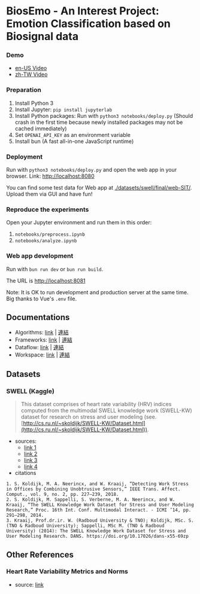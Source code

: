 # BiosEmo - An Interest Project: Emotion Classification based on Biosignal data

### Demo
- [en-US Video](https://github.com/AsherJingkongChen/biosemo/assets/37398747/bafc6e94-ff73-4ee5-b14e-f74b8e58952b) <!-- ./docs/videos/en-US-demo.mp4 -->
- [zh-TW Video](https://github.com/AsherJingkongChen/biosemo/assets/37398747/156c3308-3172-4a9a-a0bb-38eff64f9322) <!-- ./docs/videos/zh-TW-demo.prodcution.mp4 -->

### Preparation

1. Install Python 3
2. Install Jupyter: `pip install jupyterlab`
3. Install Python packages: Run with `python3 notebooks/deploy.py` (Should crash in the first time because newly installed packages may not be cached immediately)
4. Set `OPENAI_API_KEY` as an environment variable
5. Install bun (A fast all-in-one JavaScript runtime)

### Deployment

Run with `python3 notebooks/deploy.py` and open the web app in your browser. Link: [http://localhost:8080](http://localhost:8080)

You can find some test data for Web app at [./datasets/swell/final/web-SIT/](./datasets/swell/final/web-SIT/). Upload them via GUI and have fun!

### Reproduce the experiments

Open your Jupyter environment and run them in this order:

1. `notebooks/preprocess.ipynb`
2. `notebooks/analyze.ipynb`

### Web app development

Run with `bun run dev` or `bun run build`.

The URL is [http://localhost:8081](http://localhost:8081)

Note: It is OK to run development and production server at the same time.
Big thanks to Vue's `.env` file.

## Documentations

- Algorithms: [link](/docs/markdown/algorithms/en-US.md) | [連結](./docs/markdown/algorithms/zh-TW.md)
- Frameworks: [link](./docs/markdown/frameworks/en-US.md) | [連結](./docs/markdown/frameworks/zh-TW.md)
- Dataflow: [link](./docs/markdown/dataflow/en-US.md) | [連結](./docs/markdown/dataflow/zh-TW.md)
- Workspace: [link](./docs/markdown/workspace/en-US.md) | [連結](./docs/markdown/workspace/zh-TW.md)

## Datasets

<!-- ### ECG Spider Clip

> Electrocardiogram, skin conductance and respiration from spider-fearful individuals watching spider video clips

- source [link](https://physionet.org/content/ecg-spider-clip/)
- citations

```plaintext
Ihmig, F. R., Gogeascoechea, A., Schäfer, S., Lass-Hennemann, J., & Michael, T. (2020). Electrocardiogram, skin conductance and respiration from spider-fearful individuals watching spider video clips (version 1.0.0). PhysioNet. https://doi.org/10.13026/sq6q-zg04.
``` -->

### SWELL (Kaggle)

> This dataset comprises of heart rate variability (HRV) indices computed from the multimodal SWELL knowledge work (SWELL-KW) dataset for research on stress and user modeling (see. [http://cs.ru.nl/~skoldijk/SWELL-KW/Dataset.html](http://cs.ru.nl/~skoldijk/SWELL-KW/Dataset.html)).

- sources:
  - [link 1](https://www.kaggle.com/datasets/qiriro/swell-heart-rate-variability-hrv/)
  - [link 2](https://www.kaggle.com/datasets/qiriro/stress/)
  - [link 3](https://arxiv.org/pdf/1910.01770.pdf)
  - [link 4](https://www.researchgate.net/publication/330754493_Thermal_Comfort_and_Stress_Recognition_in_Office_Environment)
- citations

```plaintext
1. S. Koldijk, M. A. Neerincx, and W. Kraaij, “Detecting Work Stress in Offices by Combining Unobtrusive Sensors,” IEEE Trans. Affect. Comput., vol. 9, no. 2, pp. 227–239, 2018.
2. S. Koldijk, M. Sappelli, S. Verberne, M. A. Neerincx, and W. Kraaij, “The SWELL Knowledge Work Dataset for Stress and User Modeling Research,” Proc. 16th Int. Conf. Multimodal Interact. - ICMI ’14, pp. 291–298, 2014.
3. Kraaij, Prof.dr.ir. W. (Radboud University & TNO); Koldijk, MSc. S. (TNO & Radboud University); Sappelli, MSc M. (TNO & Radboud University) (2014): The SWELL Knowledge Work Dataset for Stress and User Modeling Research. DANS. https://doi.org/10.17026/dans-x55-69zp
```

## Other References

### Heart Rate Variability Metrics and Norms

- source: [link](https://www.ncbi.nlm.nih.gov/pmc/articles/PMC5624990/)
